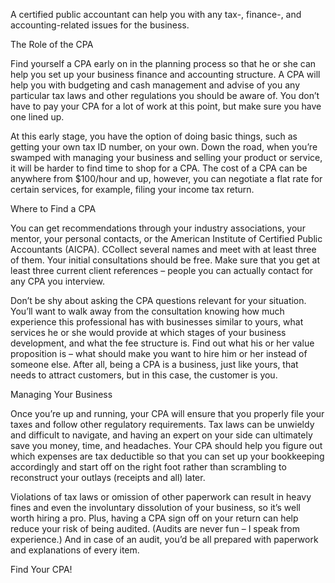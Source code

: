 A certified public accountant can help you with any tax-, finance-, and accounting-related issues for the business.

The Role of the CPA

Find yourself a CPA early on in the planning process so that he or she can help you set up your business finance and accounting structure. A CPA will help you with budgeting and cash management and advise of you any particular tax laws and other regulations you should be aware of. You don’t have to pay your CPA for a lot of work at this point, but make sure you have one lined up.

At this early stage, you have the option of doing basic things, such as getting your own tax ID number, on your own. Down the road, when you’re swamped with managing your business and selling your product or service, it will be harder to find time to shop for a CPA. The cost of a CPA can be anywhere from $100/hour and up, however, you can negotiate a flat rate for certain services, for example, filing your income tax return.

Where to Find a CPA

You can get recommendations through your industry associations, your mentor, your personal contacts, or the American Institute of Certified Public Accountants (AICPA). CCollect several names and meet with at least three of them. Your initial consultations should be free. Make sure that you get at least three current client references – people you can actually contact for any CPA you interview.

Don’t be shy about asking the CPA questions relevant for your situation. You’ll want to walk away from the consultation knowing how much experience this professional has with businesses similar to yours, what services he or she would provide at which stages of your business development, and what the fee structure is. Find out what his or her value proposition is – what should make you want to hire him or her instead of someone else. After all, being a CPA is a business, just like yours, that needs to attract customers, but in this case, the customer is you.

Managing Your Business

Once you’re up and running, your CPA will ensure that you properly file your taxes and follow other regulatory requirements. Tax laws can be unwieldy and difficult to navigate, and having an expert on your side can ultimately save you money, time, and headaches. Your CPA should help you figure out which expenses are tax deductible so that you can set up your bookkeeping accordingly and start off on the right foot rather than scrambling to reconstruct your outlays (receipts and all) later. 

Violations of tax laws or omission of other paperwork can result in heavy fines and even the involuntary dissolution of your business, so it’s well worth hiring a pro. Plus, having a CPA sign off on your return can help reduce your risk of being audited. (Audits are never fun – I speak from experience.) And in case of an audit, you’d be all prepared with paperwork and explanations of every item.

Find Your CPA!
